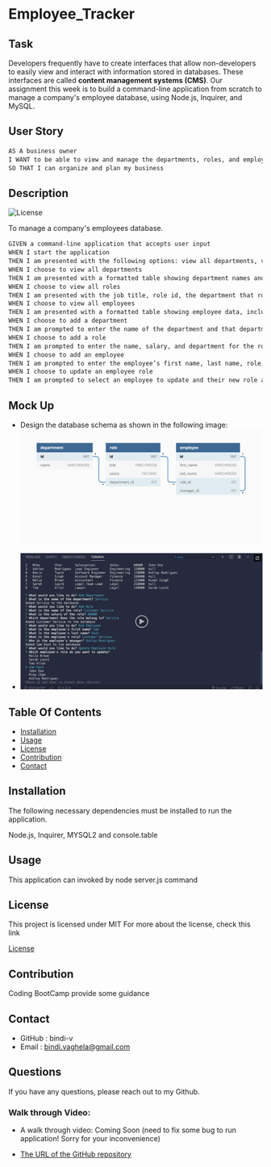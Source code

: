 # Employee_Tracker

## Task 

Developers frequently have to create interfaces that allow non-developers to easily view and interact with information stored in databases. These interfaces are called **content management systems (CMS)**. Our assignment this week is to build a command-line application from scratch to manage a company's employee database, using Node.js, Inquirer, and MySQL.

## User Story

```md
AS A business owner
I WANT to be able to view and manage the departments, roles, and employees in my company
SO THAT I can organize and plan my business
```
## Description

 ![License](https://img.shields.io/badge/License-MIT-yellow)

 To manage a company's employees database.
 ```md
GIVEN a command-line application that accepts user input
WHEN I start the application
THEN I am presented with the following options: view all departments, view all roles, view all employees, add a department, add a role, add an employee, and update an employee role
WHEN I choose to view all departments
THEN I am presented with a formatted table showing department names and department ids
WHEN I choose to view all roles
THEN I am presented with the job title, role id, the department that role belongs to, and the salary for that role
WHEN I choose to view all employees
THEN I am presented with a formatted table showing employee data, including employee ids, first names, last names, job titles, departments, salaries, and managers that the employees report to
WHEN I choose to add a department
THEN I am prompted to enter the name of the department and that department is added to the database
WHEN I choose to add a role
THEN I am prompted to enter the name, salary, and department for the role and that role is added to the database
WHEN I choose to add an employee
THEN I am prompted to enter the employee’s first name, last name, role, and manager, and that employee is added to the database
WHEN I choose to update an employee role
THEN I am prompted to select an employee to update and their new role and this information is updated in the database 
```

## Mock Up

* Design the database schema as shown in the following image:
  ![Database Schema](./Assets/tables.png)

* ![A video thumbnail shows the command-line employee management application with a play button overlaying the view.](./Assets/vdo.png)

## Table Of Contents

- [Installation](#installation)
- [Usage](#usage)
- [License](#license)
- [Contribution](#contribution)
- [Contact](#contact)
    
## Installation 

The following necessary dependencies must be installed to run the application.

   Node.js, Inquirer, MYSQL2 and console.table

## Usage

 This application can invoked by node server.js command

## License

This project is licensed under
 MIT
For more about the license, check this link

[License](https://opensource.org/licenses/MIT)

## Contribution

Coding BootCamp provide some guidance

## Contact

* GitHub : bindi-v
* Email : bindi.vaghela@gmail.com
    
## Questions

If you have any questions, please reach out to my Github.

 ### Walk through Video:

 * A walk through video:
 Coming Soon (need to fix some bug to run application! Sorry for your inconvenience)

 * [The URL of the GitHub repository](https://github.com/bindi-v/Employee_Tracker)


